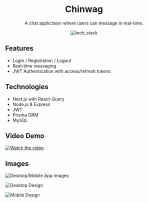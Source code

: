 <div align="center">
<h1>Chinwag</h1>
<p>A chat applictaion where users can message in real-time.</p>

![tech_stack](https://user-images.githubusercontent.com/59027997/134377330-4dbb7747-e9cb-4f36-8047-738ce6703a27.png)

</div>
<div>
<h2>Features</h2>
<ul>
  <li>Login / Registration / Logout</li>
  <li>Real-time messaging</li>
  <li>JWT Authentication with access/refresh tokens</li>
</ul>
</div>

<div>
<h2>Technologies</h2>
<ul>
  <li>Next.js with React-Query</li>
  <li>Node.js & Express</li>
  <li>JWT</li>
  <li>Prisma ORM</li>
  <li>MySQL</li>
</ul>
</div>

<h2>Video Demo</h2>

[![Watch the video](https://user-images.githubusercontent.com/59027997/184316677-d14e579b-03b2-4234-89e9-1f0b3ae18ef5.png)](https://user-images.githubusercontent.com/59027997/184316414-fec2b62a-0c07-4b56-84ce-e6123942eaf3.mp4)
</div>

<h2>Images</h2>

![Desktop/Mobile App Images](https://user-images.githubusercontent.com/59027997/184316990-61f0458b-ccd2-465e-bc0d-8ec30732f8f8.png)

![Desktop Design](https://user-images.githubusercontent.com/59027997/184318271-5774357a-5839-4b9d-b799-b6ea87c4f0a3.png)

![Mobile Design](https://user-images.githubusercontent.com/59027997/184318225-369cb779-f1bc-4033-a313-fe0302adfdbb.png)

</div>

